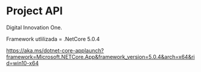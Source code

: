 # Project API

Digital Innovation One.


Framework utlilizada = .NetCore 5.0.4

https://aka.ms/dotnet-core-applaunch?framework=Microsoft.NETCore.App&framework_version=5.0.4&arch=x64&rid=win10-x64

